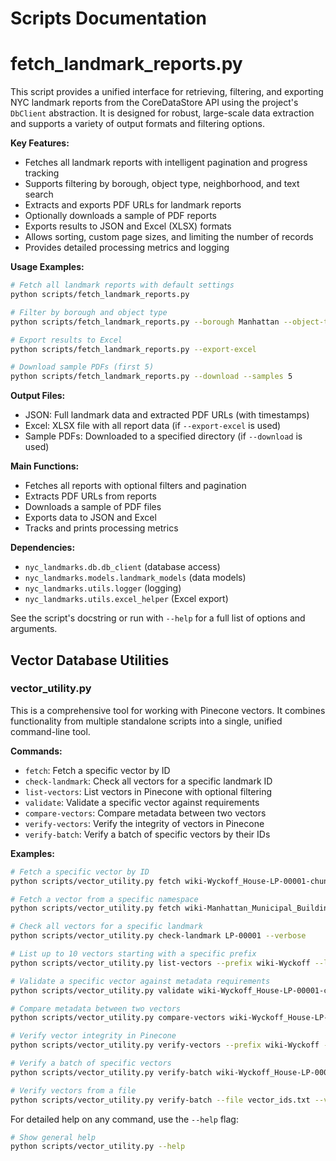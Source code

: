 # Scripts Documentation

# fetch_landmark_reports.py

This script provides a unified interface for retrieving, filtering, and exporting NYC landmark reports from the CoreDataStore API using the project's `DbClient` abstraction. It is designed for robust, large-scale data extraction and supports a variety of output formats and filtering options.

**Key Features:**

- Fetches all landmark reports with intelligent pagination and progress tracking
- Supports filtering by borough, object type, neighborhood, and text search
- Extracts and exports PDF URLs for landmark reports
- Optionally downloads a sample of PDF reports
- Exports results to JSON and Excel (XLSX) formats
- Allows sorting, custom page sizes, and limiting the number of records
- Provides detailed processing metrics and logging

**Usage Examples:**

```bash
# Fetch all landmark reports with default settings
python scripts/fetch_landmark_reports.py

# Filter by borough and object type
python scripts/fetch_landmark_reports.py --borough Manhattan --object-type "Individual Landmark"

# Export results to Excel
python scripts/fetch_landmark_reports.py --export-excel

# Download sample PDFs (first 5)
python scripts/fetch_landmark_reports.py --download --samples 5
```

**Output Files:**

- JSON: Full landmark data and extracted PDF URLs (with timestamps)
- Excel: XLSX file with all report data (if `--export-excel` is used)
- Sample PDFs: Downloaded to a specified directory (if `--download` is used)

**Main Functions:**

- Fetches all reports with optional filters and pagination
- Extracts PDF URLs from reports
- Downloads a sample of PDF files
- Exports data to JSON and Excel
- Tracks and prints processing metrics

**Dependencies:**

- `nyc_landmarks.db.db_client` (database access)
- `nyc_landmarks.models.landmark_models` (data models)
- `nyc_landmarks.utils.logger` (logging)
- `nyc_landmarks.utils.excel_helper` (Excel export)

See the script's docstring or run with `--help` for a full list of options and arguments.

## Vector Database Utilities

### vector_utility.py

This is a comprehensive tool for working with Pinecone vectors. It combines functionality from multiple
standalone scripts into a single, unified command-line tool.

**Commands:**

- `fetch`: Fetch a specific vector by ID
- `check-landmark`: Check all vectors for a specific landmark ID
- `list-vectors`: List vectors in Pinecone with optional filtering
- `validate`: Validate a specific vector against requirements
- `compare-vectors`: Compare metadata between two vectors
- `verify-vectors`: Verify the integrity of vectors in Pinecone
- `verify-batch`: Verify a batch of specific vectors by their IDs

**Examples:**

```bash
# Fetch a specific vector by ID
python scripts/vector_utility.py fetch wiki-Wyckoff_House-LP-00001-chunk-0 --pretty

# Fetch a vector from a specific namespace
python scripts/vector_utility.py fetch wiki-Manhattan_Municipal_Building-LP-00079-chunk-0 --namespace landmarks

# Check all vectors for a specific landmark
python scripts/vector_utility.py check-landmark LP-00001 --verbose

# List up to 10 vectors starting with a specific prefix
python scripts/vector_utility.py list-vectors --prefix wiki-Wyckoff --limit 10 --pretty

# Validate a specific vector against metadata requirements
python scripts/vector_utility.py validate wiki-Wyckoff_House-LP-00001-chunk-0

# Compare metadata between two vectors
python scripts/vector_utility.py compare-vectors wiki-Wyckoff_House-LP-00001-chunk-0 wiki-Wyckoff_House-LP-00001-chunk-1

# Verify vector integrity in Pinecone
python scripts/vector_utility.py verify-vectors --prefix wiki-Wyckoff --limit 20 --verbose

# Verify a batch of specific vectors
python scripts/vector_utility.py verify-batch wiki-Wyckoff_House-LP-00001-chunk-0 wiki-Wyckoff_House-LP-00001-chunk-1

# Verify vectors from a file
python scripts/vector_utility.py verify-batch --file vector_ids.txt --verbose
```

For detailed help on any command, use the `--help` flag:

```bash
# Show general help
python scripts/vector_utility.py --help
```
